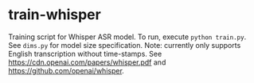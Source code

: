 # train-whisper
Training script for Whisper ASR model. To run, execute `python train.py`. See `dims.py` for model size specification. Note: currently only supports English transcription without time-stamps. See https://cdn.openai.com/papers/whisper.pdf and https://github.com/openai/whisper.  